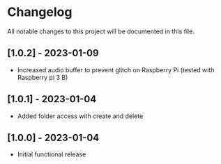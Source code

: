 # Changelog
All notable changes to this project will be documented in this file.

## [1.0.2] - 2023-01-09
- Increased audio buffer to prevent glitch on Raspberry Pi (tested with Raspberry pi 3 B)

## [1.0.1] - 2023-01-04
- Added folder access with create and delete

## [1.0.0] - 2023-01-04
- Initial functional release

